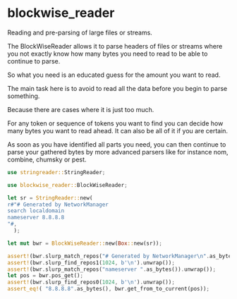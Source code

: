 # blockwise_reader
Reading and pre-parsing of large files or streams.

The BlockWiseReader allows it to parse headers of files or streams where you 
not exactly know how many bytes you need to read to be able to continue to parse.

So what you need is an educated guess for the amount you want to read.

The main task here is to avoid to read all the data before you begin to parse something.

Because there are cases where it is just too much.

For any token or sequence of tokens you want to find you can decide how many bytes you want to read ahead.
It can also be all of it if you are certain.

As soon as you have identified all parts you need, you can then continue to parse 
your gathered bytes by more advanced parsers like for instance nom, combine, chumsky or pest.

```rust
use stringreader::StringReader;

use blockwise_reader::BlockWiseReader;

let sr = StringReader::new(
r#"# Generated by NetworkManager
search localdomain
nameserver 8.8.8.8
"#,
  );

let mut bwr = BlockWiseReader::new(Box::new(sr));

assert!(bwr.slurp_match_repos("# Generated by NetworkManager\n".as_bytes()).unwrap());
assert!(bwr.slurp_find_repos1(1024, b'\n').unwrap());
assert!(bwr.slurp_match_repos("nameserver ".as_bytes()).unwrap());
let pos = bwr.pos_get();
assert!(bwr.slurp_find_repos0(1024, b'\n').unwrap());
assert_eq!( "8.8.8.8".as_bytes(), bwr.get_from_to_current(pos));

``` 

